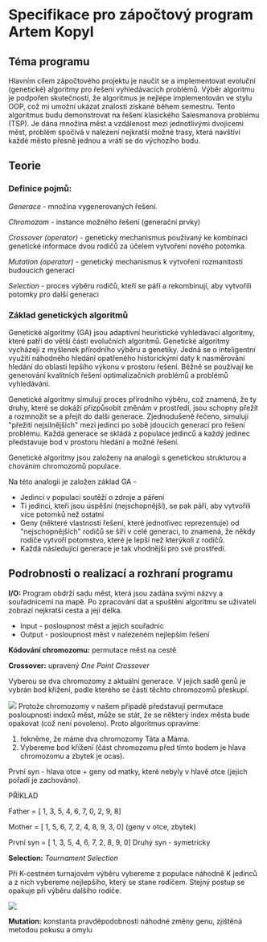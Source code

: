 ﻿# Specifikace pro zápočtový program Artem Kopyl

## Téma programu

Hlavním cílem zápočtového projektu je naučit se a implementovat evoluční (genetické) algoritmy pro řešení vyhledávacích problémů. Výběr algoritmu je podpořen skutečností, že algoritmus je nejlépe implementován ve stylu OOP, což mi umožní ukázat znalosti získané během semestru. Tento algoritmus budu demonstrovat na řešení klasického Salesmanova problému (TSP). Je dána množina měst a vzdálenost mezi jednotlivými dvojicemi měst, problém spočívá v nalezení nejkratší možné trasy, která navštíví každé město přesně jednou a vrátí se do výchozího bodu.

## Teorie

### Definice pojmů:

*Generace* - množina vygenerovaných řešení.

*Сhromozom* - instance možného řešení (generační prvky)

*Crossover (operator)* - genetický mechanismus používaný ke kombinaci genetické informace dvou rodičů za účelem vytvoření nového potomka.

*Mutation (operator)* - genetický mechanismus k vytvoření rozmanitosti budoucích generací

*Selection* - proces výběru rodičů, kteří se páří a rekombinují, aby vytvořili potomky pro další generaci

### Základ genetických algoritmů

Genetické algoritmy (GA) jsou adaptivní heuristické vyhledávací algoritmy, které patří do větší části evolučních algoritmů. Genetické algoritmy vycházejí z myšlenek přírodního výběru a genetiky. Jedná se o inteligentní využití náhodného hledání opatřeného historickými daty k nasměrování hledání do oblasti lepšího výkonu v prostoru řešení. Běžně se používají ke generování kvalitních řešení optimalizačních problémů a problémů vyhledávání.

Genetické algoritmy simulují proces přírodního výběru, což znamená, že ty druhy, které se dokáží přizpůsobit změnám v prostředí, jsou schopny přežít a rozmnožit se a přejít do další generace. Zjednodušeně řečeno, simulují "přežití nejsilnějších" mezi jedinci po sobě jdoucích generací pro řešení problému. Každá generace se skládá z populace jedinců a každý jedinec představuje bod v prostoru hledání a možné řešení.

Genetické algoritmy jsou založeny na analogii s genetickou strukturou a chováním chromozomů populace.

Na této analogii je založen základ GA -

- Jedinci v populaci soutěží o zdroje a páření
- Ti jedinci, kteří jsou úspěšní (nejschopnější), se pak páří, aby vytvořili více potomků než ostatní
- Geny (některé vlastnosti řešení, které jednotlivec reprezentuje) od "nejschopnějších" rodičů se šíří v celé generaci, to znamená, že někdy rodiče vytvoří potomstvo, které je lepší než kterýkoli z rodičů.
- Každá následující generace je tak vhodnější pro své prostředí.

## Podrobnosti o realizací a rozhraní programu

**I/O:** Program obdrží sadu měst, která jsou zadána svými názvy a souřadnicemi na mapě. Po zpracování dat a spuštění algoritmu se uživateli zobrazí nejkratší cesta a její délka.

- Input - posloupnost měst a jejich souřadnic
- Output - posloupnost měst v nalezeném nejlepším řešení

**Kódování chromozomu:** permutace měst na cestě

**Crossover:** upravený *One Point Crossover*

Vyberou se dva chromozomy z aktuální generace. V jejich sadě genů je vybrán bod křížení, podle kterého se části těchto chromozomů přeskupí.

![](Aspose.Words.e5fc9ef7-cf8f-4d4c-90fa-422d6812a134.001.png)
Protože chromozomy v našem případě představují permutace posloupnosti indexů měst, může se stát, že se některý index města bude opakovat (což není povoleno). Proto algoritmus opravíme:

1) řekněme, že máme dva chromozomy Táta a Máma.
1) Vybereme bod křížení (část chromozomu před tímto bodem je hlava chromozomu a zbytek je ocas).

První syn - hlava otce + geny od matky, které nebyly v hlavě otce (jejich pořadí je zachováno).

PŘÍKLAD

Father = [ 1, 3, 5, 4, 6, 7, 0, 2, 9, 8]

Mother = [ 1, 5, 6, 7, 2, 4, 8, 9, 3, 0] (geny v otce, zbytek)

První syn = [ 1, 3, 5, 4, 6, 7, 2, 8, 9, 0] Druhý syn - symetricky

**Selection:** *Tournament Selection*

Při K-cestném turnajovém výběru vybereme z populace náhodně K jedinců a z nich vybereme nejlepšího, který se stane rodičem. Stejný postup se opakuje při výběru dalšího rodiče.

![](Aspose.Words.e5fc9ef7-cf8f-4d4c-90fa-422d6812a134.002.png)

**Mutation:** konstanta pravděpodobnosti náhodné změny genu, zjištěná metodou pokusu a omylu
